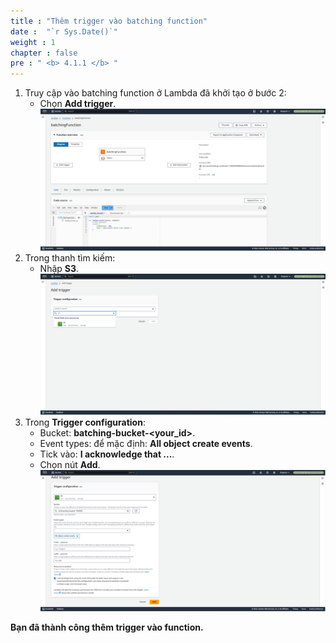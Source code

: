```yaml
---
title : "Thêm trigger vào batching function"
date :  "`r Sys.Date()`" 
weight : 1 
chapter : false
pre : " <b> 4.1.1 </b> "
---
```

1. Truy cập vào batching function ở Lambda đã khởi tạo ở bước 2:
    + Chọn **Add trigger**.
![batchingfunc](/images/4.s3/001-batching.png)
2. Trong thanh tìm kiếm:
    + Nhập **S3**.
![batchingfunc](/images/4.s3/002-batching.png)
3. Trong **Trigger configuration**:
    + Bucket: **batching-bucket-<your_id>**.
    + Event types: để mặc định: **All object create events**.
    + Tick vào: **I acknowledge that ...**.
    + Chọn nút **Add**.
![batchingfunc](/images/4.s3/003-batching.png)

**Bạn đã thành công thêm trigger vào function.**